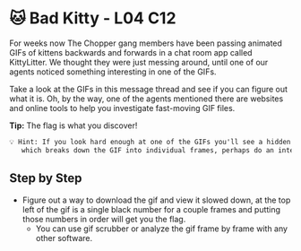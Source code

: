 # 🐱 Bad Kitty - L04 C12

For weeks now The Chopper gang members have been passing animated GIFs of kittens backwards and forwards in a chat room app called KittyLitter. We thought they were just messing around, until one of our agents noticed something interesting in one of the GIFs.

Take a look at the GIFs in this message thread and see if you can figure out what it is. Oh, by the way, one of the agents mentioned there are websites and online tools to help you investigate fast-moving GIF files.

**Tip:** The flag is what you discover!

```txt
💡 Hint: If you look hard enough at one of the GIFs you'll see a hidden code - that's the flag! You might need to use a tool
   which breaks down the GIF into individual frames, perhaps do an internet search for "view a gif frame by frame".
```

## Step by Step

- Figure out a way to download the gif and view it slowed down, at the top left of the gif is a single black number for a couple frames and putting those numbers in order will get you the flag.
  - You can use gif scrubber or analyze the gif frame by frame with any other software.
